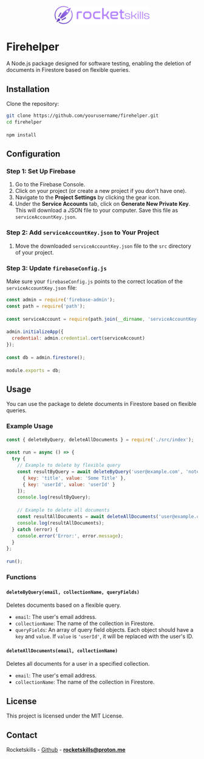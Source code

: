 <p align="center">
  <img src=".github/logo.png" alt="Logo" width="250px" />
</p>

# Firehelper

A Node.js package designed for software testing, enabling the deletion of documents in Firestore based on flexible queries.

## Installation

Clone the repository:

```bash
git clone https://github.com/yourusername/firehelper.git
cd firehelper

npm install
```

## Configuration

### Step 1: Set Up Firebase

1. Go to the Firebase Console.
2. Click on your project (or create a new project if you don't have one).
3. Navigate to the **Project Settings** by clicking the gear icon.
4. Under the **Service Accounts** tab, click on **Generate New Private Key**. This will download a JSON file to your computer. Save this file as `serviceAccountKey.json`.

### Step 2: Add `serviceAccountKey.json` to Your Project

1. Move the downloaded `serviceAccountKey.json` file to the `src` directory of your project.

### Step 3: Update `firebaseConfig.js`

Make sure your `firebaseConfig.js` points to the correct location of the `serviceAccountKey.json` file:

```javascript
const admin = require('firebase-admin');
const path = require('path');

const serviceAccount = require(path.join(__dirname, 'serviceAccountKey.json'));

admin.initializeApp({
  credential: admin.credential.cert(serviceAccount)
});

const db = admin.firestore();

module.exports = db;
```

## Usage

You can use the package to delete documents in Firestore based on flexible queries.

### Example Usage

```javascript
const { deleteByQuery, deleteAllDocuments } = require('./src/index');

const run = async () => {
  try {
    // Example to delete by flexible query
    const resultByQuery = await deleteByQuery('user@example.com', 'notes', [
      { key: 'title', value: 'Some Title' },
      { key: 'userId', value: 'userId' }
    ]);
    console.log(resultByQuery);

    // Example to delete all documents
    const resultAllDocuments = await deleteAllDocuments('user@example.com', 'notes');
    console.log(resultAllDocuments);
  } catch (error) {
    console.error('Error:', error.message);
  }
};

run();
```

### Functions

#### `deleteByQuery(email, collectionName, queryFields)`

Deletes documents based on a flexible query.

- `email`: The user's email address.
- `collectionName`: The name of the collection in Firestore.
- `queryFields`: An array of query field objects. Each object should have a `key` and `value`. If `value` is `'userId'`, it will be replaced with the user's ID.

#### `deleteAllDocuments(email, collectionName)`

Deletes all documents for a user in a specified collection.

- `email`: The user's email address.
- `collectionName`: The name of the collection in Firestore.

## License

This project is licensed under the MIT License.

## Contact

Rocketskills - [Github](https://github.com/RocketskilslHQ) - **[rocketskills@proton.me](mailto:rocketskills@proton.me)**